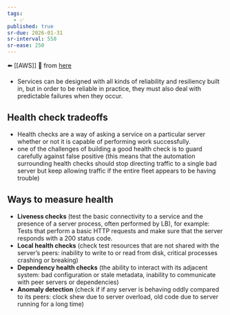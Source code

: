 ```yaml
---
tags:
  - ✅
published: true
sr-due: 2026-01-31
sr-interval: 558
sr-ease: 250
---
```


⬅️ [[AWS]]
🔗 from [here](https://aws.amazon.com/builders-library/implementing-health-checks/)
- Services can be designed with all kinds of reliability and resiliency built in, but in order to be reliable in practice, they must also deal with predictable failures when they occur.

## Health check tradeoffs 
- Health checks are a way of asking a service on a particular server whether or not it is capable of performing work successfully.
- one of the challenges of building a good health check is to guard carefully against false positive (this means that the automation surrounding health checks should stop directing traffic to a single bad server but keep allowing traffic if the entire fleet appears to be having trouble)

## Ways to measure health 

- **Liveness checks** (test the basic connectivity to a service and the presence of a server process, often performed by LB), for example: Tests that perform a basic HTTP requests and make sure that the server responds with a 200 status code.
- **Local health checks** (check test resources that are not shared with the server’s peers: inability to write to or read from disk, critical processes crashing or breaking)
- **Dependency health checks** (the ability to interact with its adjacent system: bad configuration or stale metadata, inability to communicate with peer servers or dependencies)
- **Anomaly detection** (check if if any server is behaving oddly compared to its peers: clock shew due to server overload, old code due to server running for a long time)

